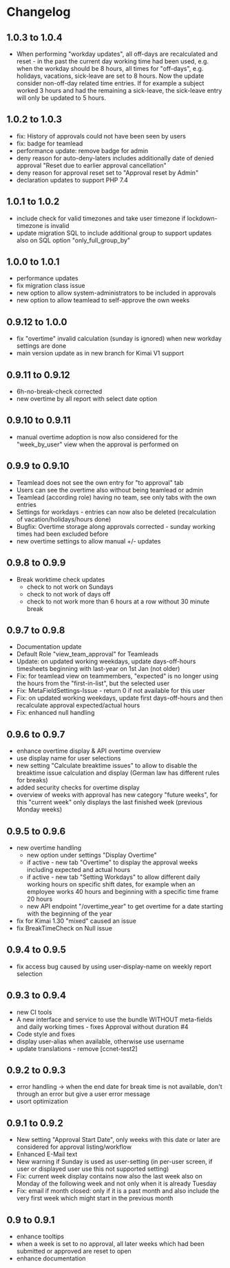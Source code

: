 # Changelog

## 1.0.3 to 1.0.4

- When performing "workday updates", all off-days are recalculated and reset - in the past the current day working time had been used, e.g. when the workday should be 8 hours, all times for "off-days", e.g. holidays, vacations, sick-leave are set to 8 hours. Now the update consider non-off-day related time entries. If for example a subject worked 3 hours and had the remaining a sick-leave, the sick-leave entry will only be updated to 5 hours.

## 1.0.2 to 1.0.3

- fix: History of approvals could not have been seen by users
- fix: badge for teamlead
- performance update: remove badge for admin
- deny reason for auto-deny-laters includes additionally date of denied approval "Reset due to earlier approval cancellation"
- deny reason for approval reset set to "Approval reset by Admin"
- declaration updates to support PHP 7.4

## 1.0.1 to 1.0.2

- include check for valid timezones and take user timezone if lockdown-timezone is invalid
- update migration SQL to include additional group to support updates also on SQL option "only_full_group_by"

## 1.0.0 to 1.0.1

- performance updates
- fix migration class issue
- new option to allow system-administrators to be included in approvals
- new option to allow teamlead to self-approve the own weeks

## 0.9.12 to 1.0.0

- fix "overtime" invalid calculation (sunday is ignored) when new workday settings are done
- main version update as in new branch for Kimai V1 support

## 0.9.11 to 0.9.12

- 6h-no-break-check corrected
- new overtime by all report with select date option

## 0.9.10 to 0.9.11

- manual overtime adoption is now also considered for the "week_by_user" view when the approval is performed on

## 0.9.9 to 0.9.10

- Teamlead does not see the own entry for "to approval" tab
- Users can see the overtime also without being teamlead or admin
- Teamlead (according role) having no team, see only tabs with the own entries
- Settings for workdays - entries can now also be deleted (recalculation of vacation/holidays/hours done)
- Bugfix: Overtime storage along approvals corrected - sunday working times had been excluded before
- new overtime settings to allow manual +/- updates

## 0.9.8 to 0.9.9

- Break worktime check updates
  - check to not work on Sundays
  - check to not work of days off
  - check to not work more than 6 hours at a row without 30 minute break

## 0.9.7 to 0.9.8

- Documentation update
- Default Role "view_team_approval" for Teamleads
- Update: on updated working weekdays, update days-off-hours timesheets beginning with last-year on 1st Jan (not older)
- Fix: for teamlead view on teammembers, "expected" is no longer using the hours from the "first-in-list", but the selected user
- Fix: MetaFieldSettings-Issue - return 0 if not available for this user
- Fix: on updated working weekdays, update first days-off-hours and then recalculate approval expected/actual hours
- Fix: enhanced null handling

## 0.9.6 to 0.9.7

- enhance overtime display & API overtime overview
- use display name for user selections
- new setting "Calculate breaktime issues" to allow to disable the breaktime issue calculation and display (German law has different rules for breaks)
- added security checks for overtime display
- overview of weeks with approval has new category "future weeks", for this "current week" only displays the last finished week (previous Monday weeks)

## 0.9.5 to 0.9.6

- new overtime handling
  - new option under settings "Display Overtime"
  - if active - new tab "Overtime" to display the approval weeks including expected and actual hours
  - if active - new tab "Setting Workdays" to allow different daily working hours on specific shift dates, for example when an employee works 40 hours and beginning with a specific time frame 20 hours
  - new API endpoint "/overtime_year" to get overtime for a date starting with the beginning of the year
- fix for Kimai 1.30 "mixed" caused an issue
- fix BreakTimeCheck on Null issue

## 0.9.4 to 0.9.5

- fix access bug caused by using user-display-name on weekly report selection

## 0.9.3 to 0.9.4

- new CI tools
- A new interface and service to use the bundle WITHOUT meta-fields and daily working times - fixes Approval without duration #4
- Code style and fixes
- display user-alias when available, otherwise use username
- update translations - remove [ccnet-test2]

## 0.9.2 to 0.9.3

- error handling -> when the end date for break time is not available, don't through an error but give a user error message
- usort optimization

## 0.9.1 to 0.9.2

- New setting "Approval Start Date", only weeks with this date or later are considered for approval listing/workflow
- Enhanced E-Mail text
- New warning if Sunday is used as user-setting (in per-user screen, if user or displayed user use this not supported setting)
- Fix: current week display contains now also the last week also on Monday of the following week and not only when it is already Tuesday
- Fix: email if month closed: only if it is a past month and also include the very first week which might start in the previous month

## 0.9 to 0.9.1

- enhance tooltips
- when a week is set to no approval, all later weeks which had been submitted or approved are reset to open
- enhance documentation